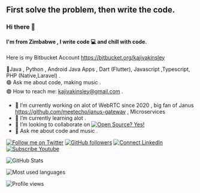 ## First solve the problem, then write the code.

### Hi there 👋 

#### I'm from Zimbabwe , I write code 💻 and chill with code.

Here is my Bitbucket Account https://bitbucket.org/kajivakinsley

🔴Java , Python , Android Java Apps , Dart (Flutter), Javascript ,Typescript, PHP (Native,Laravel)  .<br>
🟢 Ask me about code, making music  .<br>
🟣 How to reach me: [kajivakinsley@gmail.com](mailto:kajivakinsley@gmail.com) .<br>

- 🔭 I’m currently working on alot of WebRTC since 2020 , big fan of Janus https://github.com/meetecho/janus-gateway  , Microservices
- 🌱 I’m currently learning alot .
- 👯 I’m looking to collaborate on  [![Open Source? Yes!](https://badgen.net/badge/Open%20Source%20%3F/Yes%21/blue?icon=github)](https://github.com/Naereen/badges/)
- 💬 Ask me about  code and music .


[![Follow me on Twitter](https://img.shields.io/twitter/follow/kinsleyKAJIVA?style=social)](https://twitter.com/kinsleyKAJIVA) 
[![GitHub followers](https://img.shields.io/github/followers/kinsleykajiva?style=social)](https://github.com/kinsleykajiva)
[![Connect LinkedIn](https://img.shields.io/badge/LinkedIn-informational?style=social&logo=linkedin)](https://www.linkedin.com/in/kinsley-kajiva/)
[![Subscribe Youtube](https://img.shields.io/badge/Youtube-informational?style=social&logo=youtube)](https://www.youtube.com/channel/UC0N8-Hcjzg7MkJTnxWr7IBg)

![GitHub Stats](https://github-readme-stats.vercel.app/api?username=kinsleykajiva&hide_border=true&show_icons=true&include_all_commits=false&count_private=true&line_height=24&text_color=ffffff&icon_color=ffffff&bg_color=0,833ab4,5851db,405de6&title_color=ffffff)

![Most used languages](https://github-readme-stats.vercel.app/api/top-langs/?username=kinsleykajiva&hide=html&hide_border=true&card_width=320&layout=compact&langs_count=4&text_color=ffffff&icon_color=ffffff&bg_color=0,833ab4,5851db,405de6&title_color=ffffff)

![Profile views](https://gpvc.arturio.dev/kinsleykajiva)
